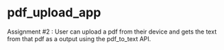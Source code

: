 # pdf_upload_app

Assignment #2 : 
User can upload a pdf from their device and gets the text from that pdf as a output using the pdf_to_text API.
